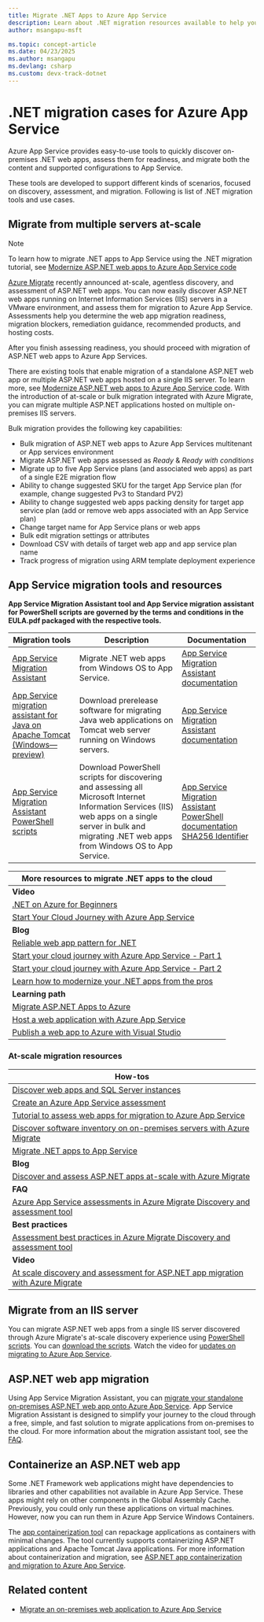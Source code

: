 ```yaml
---
title: Migrate .NET Apps to Azure App Service
description: Learn about .NET migration resources available to help you assess and migrate web apps to Azure App Service.
author: msangapu-msft

ms.topic: concept-article
ms.date: 04/23/2025
ms.author: msangapu
ms.devlang: csharp
ms.custom: devx-track-dotnet
---
```

# .NET migration cases for Azure App Service

Azure App Service provides easy-to-use tools to quickly discover on-premises .NET web apps, assess them for readiness, and migrate both the content and supported configurations to App Service.

These tools are developed to support different kinds of scenarios, focused on discovery, assessment, and migration. Following is list of .NET migration tools and use cases.

## Migrate from multiple servers at-scale

> [!NOTE]
> To learn how to migrate .NET apps to App Service using the .NET migration tutorial, see [Modernize ASP.NET web apps to Azure App Service code](../migrate/tutorial-modernize-asp-net-appservice-code.md)
>

[Azure Migrate](../migrate/migrate-services-overview.md) recently announced at-scale, agentless discovery, and assessment of ASP.NET web apps. You can now easily discover ASP.NET web apps running on Internet Information Services (IIS) servers in a VMware environment, and assess them for migration to Azure App Service. Assessments help you determine the web app migration readiness, migration blockers, remediation guidance, recommended products, and hosting costs.

After you finish assessing readiness, you should proceed with migration of ASP.NET web apps to Azure App Services.  

There are existing tools that enable migration of a standalone ASP.NET web app or multiple ASP.NET web apps hosted on a single IIS server. To learn more, see [Modernize ASP.NET web apps to Azure App Service code](../migrate/tutorial-modernize-asp-net-appservice-code.md). With the introduction of at-scale or bulk migration integrated with Azure Migrate, you can migrate multiple ASP.NET applications hosted on multiple on-premises IIS servers.  

Bulk migration provides the following key capabilities:

- Bulk migration of ASP.NET web apps to Azure App Services multitenant or App services environment 
- Migrate ASP.NET web apps assessed as *Ready* & *Ready with conditions*
- Migrate up to five App Service plans (and associated web apps) as part of a single E2E migration flow 
- Ability to change suggested SKU for the target App Service plan (for example, change suggested Pv3 to Standard PV2) 
- Ability to change suggested web apps packing density for target app service plan (add or remove web apps associated with an App Service plan) 
- Change target name for App Service plans or web apps 
- Bulk edit migration settings or attributes 
- Download CSV with details of target web app and app service plan name 
- Track progress of migration using ARM template deployment experience 

## App Service migration tools and resources

__App Service Migration Assistant tool and App Service migration assistant for PowerShell scripts are governed by the terms and conditions in the EULA.pdf packaged with the respective tools.__

|Migration tools| Description | Documentation |
|-----------|-------------|---------------|
|[App Service Migration Assistant](https://appmigration.microsoft.com/api/download/windowspreview/AppServiceMigrationAssistant.msi)|Migrate .NET web apps from Windows OS to App Service.|[App Service Migration Assistant documentation](https://github.com/Azure/App-Service-Migration-Assistant/wiki)|
|[App Service migration assistant for Java on Apache Tomcat (Windows—preview)](https://appmigration.microsoft.com/api/download/windowspreview/AppServiceMigrationAssistant.msi)|Download prerelease software for migrating Java web applications on Tomcat web server running on Windows servers.|[App Service Migration Assistant documentation](https://github.com/Azure/App-Service-Migration-Assistant/wiki)|
|[App Service Migration Assistant PowerShell scripts](https://appmigration.microsoft.com/api/download/psscripts/AppServiceMigrationScripts.zip)|Download PowerShell scripts for discovering and assessing all Microsoft Internet Information Services (IIS) web apps on a single server in bulk and migrating .NET web apps from Windows OS to App Service.|[App Service Migration Assistant PowerShell documentation](https://github.com/Azure/App-Service-Migration-Assistant/wiki/PowerShell-Scripts)<br>[SHA256 Identifier](https://github.com/Azure/App-Service-Migration-Assistant/wiki/Release-Notes)|

| More resources to migrate .NET apps to the cloud |
|----------------|
| **Video** |
| [.NET on Azure for Beginners](https://www.youtube.com/playlist?list=PLdo4fOcmZ0oVSBX3Lde8owu6dSgZLIXfu) |
| [Start Your Cloud Journey with Azure App Service](https://aka.ms/cloudjourney/start/video) |
| **Blog** |
| [Reliable web app pattern for .NET](https://techcommunity.microsoft.com/t5/apps-on-azure-blog/announcing-the-reliable-web-app-pattern-for-net/ba-p/3745270) |
| [Start your cloud journey with Azure App Service - Part 1](https://aka.ms/cloudjourney/start/part1) |
| [Start your cloud journey with Azure App Service - Part 2](https://aka.ms/cloudjourney/start/part2) |
| [Learn how to modernize your .NET apps from the pros](https://devblogs.microsoft.com/dotnet/learn-how-to-modernize-your-dotnet-apps/) |
| **Learning path** |
| [Migrate ASP.NET Apps to Azure](/training/paths/migrate-dotnet-apps-azure/) |
| [Host a web application with Azure App Service](/training/modules/host-a-web-app-with-azure-app-service/) |
| [Publish a web app to Azure with Visual Studio](/training/modules/publish-azure-web-app-with-visual-studio/) |


### At-scale migration resources

| How-tos |
|----------------|
| [Discover web apps and SQL Server instances](../migrate/how-to-discover-sql-existing-project.md)                              |
| [Create an Azure App Service assessment](../migrate/how-to-create-azure-app-service-assessment.md)                            |
| [Tutorial to assess web apps for migration to Azure App Service](../migrate/tutorial-assess-webapps.md)                       |
| [Discover software inventory on on-premises servers with Azure Migrate](../migrate/how-to-discover-applications.md)           |
| [Migrate .NET apps to App Service](../migrate/tutorial-modernize-asp-net-appservice-code.md) |
| **Blog** |
| [Discover and assess ASP.NET apps at-scale with Azure Migrate](https://azure.microsoft.com/blog/discover-and-assess-aspnet-apps-atscale-with-azure-migrate/) |
| **FAQ** |
| [Azure App Service assessments in Azure Migrate Discovery and assessment tool](../migrate/concepts-azure-webapps-assessment-calculation.md) |
| **Best practices** |
| [Assessment best practices in Azure Migrate Discovery and assessment tool](../migrate/best-practices-assessment.md) |
| **Video** |
| [At scale discovery and assessment for ASP.NET app migration with Azure Migrate](/Shows/Inside-Azure-for-IT/At-scale-discovery-and-assessment-for-ASPNET-app-migration-with-Azure-Migrate) |

## Migrate from an IIS server

You can migrate ASP.NET web apps from a single IIS server discovered through Azure Migrate's at-scale discovery experience using [PowerShell scripts](https://github.com/Azure/App-Service-Migration-Assistant/wiki/PowerShell-Scripts). You can [download the scripts](https://appmigration.microsoft.com/api/download/psscriptpreview/AppServiceMigrationScripts.zip). Watch the video for [updates on migrating to Azure App Service](/Shows/The-Launch-Space/Updates-on-Migrating-to-Azure-App-Service).

## ASP.NET web app migration

Using App Service Migration Assistant, you can [migrate your standalone on-premises ASP.NET web app onto Azure App Service](https://www.youtube.com/watch?v=9LBUmkUhmXU). App Service Migration Assistant is designed to simplify your journey to the cloud through a free, simple, and fast solution to migrate applications from on-premises to the cloud. For more information about the migration assistant tool, see the [FAQ](https://github.com/Azure/App-Service-Migration-Assistant/wiki#faqs).

## Containerize an ASP.NET web app

Some .NET Framework web applications might have dependencies to libraries and other capabilities not available in Azure App Service. These apps might rely on other components in the Global Assembly Cache. Previously, you could only run these applications on virtual machines. However, now you can run them in Azure App Service Windows Containers.

The [app containerization tool](https://azure.microsoft.com/blog/accelerate-application-modernization-with-azure-migrate-app-containerization/) can repackage applications as containers with minimal changes. The tool currently supports containerizing ASP.NET applications and Apache Tomcat Java applications. For more information about containerization and migration, see [ASP.NET app containerization and migration to Azure App Service](../migrate/tutorial-app-containerization-aspnet-app-service.md).

## Related content

- [Migrate an on-premises web application to Azure App Service](/training/modules/migrate-app-service-migration-assistant/)
